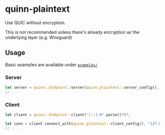# quinn-plaintext

Use QUIC without encryption.

This is not recommended unless there's already encryption w/ the underlying layer (e.g. Wireguard)

## Usage

Basic examples are available under [`examples/`](examples)

### Server

```rust
let server = quinn::Endpoint::server(quinn_plaintext::server_config(), "[::]:0".parse()?)?;
// ...
```

### Client

```rust
let client = quinn::Endpoint::client("[::]:0".parse()?)?;

let conn = client.connect_with(quinn_plaintext::client_config(), "127.0.0.1:1337".parse()?, "plaintext.test")?.await?;
// ...
```